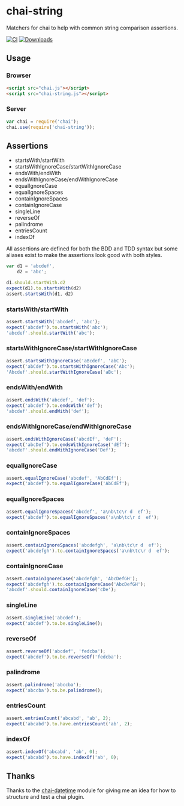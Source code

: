 # chai-string

Matchers for chai to help with common string comparison assertions.

[![CI](https://github.com/onechiporenko/chai-string/actions/workflows/ci.yml/badge.svg?branch=master)](https://github.com/onechiporenko/chai-string/actions/workflows/ci.yml)
[![Downloads](http://img.shields.io/npm/dm/chai-string.svg)](http://img.shields.io/npm/dm/chai-string.svg)

## Usage

### Browser

```html
<script src="chai.js"></script>
<script src="chai-string.js"></script>
```

### Server

```javascript
var chai = require('chai');
chai.use(require('chai-string'));
```

## Assertions

* startsWith/startWith
* startsWithIgnoreCase/startWithIgnoreCase
* endsWith/endWith
* endsWithIgnoreCase/endWithIgnoreCase
* equalIgnoreCase
* equalIgnoreSpaces
* containIgnoreSpaces
* containIgnoreCase
* singleLine
* reverseOf
* palindrome
* entriesCount
* indexOf

All assertions are defined for both the BDD and TDD syntax but some aliases exist to make the assertions look good with both styles.

```javascript
var d1 = 'abcdef',
    d2 = 'abc';

d1.should.startWith.d2
expect(d1).to.startsWith(d2)
assert.startsWith(d1, d2)
```

### startsWith/startWith
```javascript
assert.startsWith('abcdef', 'abc');
expect('abcdef').to.startsWith('abc');
'abcdef'.should.startWith('abc');
```

### startsWithIgnoreCase/startWithIgnoreCase
```javascript
assert.startsWithIgnoreCase('aBcdef', 'abC');
expect('abCdef').to.startsWithIgnoreCase('Abc');
'Abcdef'.should.startWithIgnoreCase('aBc');
```

### endsWith/endWith
```javascript
assert.endsWith('abcdef', 'def');
expect('abcdef').to.endsWith('def');
'abcdef'.should.endWith('def');
```

### endsWithIgnoreCase/endWithIgnoreCase
```javascript
assert.endsWithIgnoreCase('abcdEf', 'deF');
expect('abcDef').to.endsWithIgnoreCase('dEf');
'abcdeF'.should.endWithIgnoreCase('Def');
```

### equalIgnoreCase
```javascript
assert.equalIgnoreCase('abcdef', 'AbCdEf');
expect('abcdef').to.equalIgnoreCase('AbCdEf');
```

### equalIgnoreSpaces
```javascript
assert.equalIgnoreSpaces('abcdef', 'a\nb\tc\r d  ef');
expect('abcdef').to.equalIgnoreSpaces('a\nb\tc\r d  ef');
```

### containIgnoreSpaces
```javascript
assert.containIgnoreSpaces('abcdefgh', 'a\nb\tc\r d  ef');
expect('abcdefgh').to.containIgnoreSpaces('a\nb\tc\r d  ef');
```

### containIgnoreCase
```javascript
assert.containIgnoreCase('abcdefgh', 'AbcDefGH'); 
expect('abcdefgh').to.containIgnoreCase('AbcDefGH');
'abcdef'.should.containIgnoreCase('cDe');
```

### singleLine
```javascript
assert.singleLine('abcdef');
expect('abcdef').to.be.singleLine();
```

### reverseOf
```javascript
assert.reverseOf('abcdef', 'fedcba');
expect('abcdef').to.be.reverseOf('fedcba');
```

### palindrome
```javascript
assert.palindrome('abccba');
expect('abccba').to.be.palindrome();
```

### entriesCount
```javascript
assert.entriesCount('abcabd', 'ab', 2);
expect('abcabd').to.have.entriesCount('ab', 2);
```

### indexOf
```javascript
assert.indexOf('abcabd', 'ab', 0);
expect('abcabd').to.have.indexOf('ab', 0);
```

## Thanks

Thanks to the [chai-datetime](https://github.com/gaslight/chai-datetime) module for giving me an idea for how to structure and test a chai plugin.
